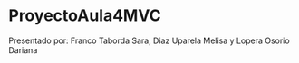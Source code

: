 # ProyectoAula4MVC

Presentado por: Franco Taborda Sara, Diaz Uparela Melisa y Lopera Osorio Dariana
